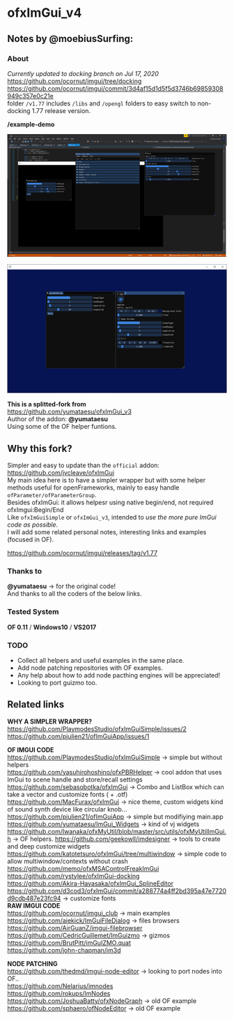ofxImGui_v4
=============================

## Notes by @moebiusSurfing:

### About    
*Currently updated to docking branch on Jul 17, 2020*  
https://github.com/ocornut/imgui/tree/docking  
https://github.com/ocornut/imgui/commit/3d4af15d1d5f5d3746b69859308949c357e0c21e  
folder `/v1.77` includes `/libs` and `/opengl` folders to easy switch to non-docking 1.77 release version.  


**/example-demo**  

![image](https://github.com/moebiussurfing/ofxImGui_v4/blob/master/readme_images/screenshot1.PNG?raw=true "readme_images/screenshot1.PNG")  

![image](https://github.com/moebiussurfing/ofxImGui_v4/blob/master/readme_images/screenshot2.PNG?raw=true "readme_images/screenshot2.PNG")  

**This is a splitted-fork from**  
https://github.com/yumataesu/ofxImGui_v3  
Author of the addon: **@yumataesu**  
Using some of the OF helper funtions.  

## Why this fork?
Simpler and easy to update than the `official` addon:  
https://github.com/jvcleave/ofxImGui  
My main idea here is to have a simpler wrapper but with some helper methods useful for openFrameworks, mainly to easy handle `ofParameter/ofParameterGroup`.  
Besides ofxImGui: it allows helpesr using native begin/end, not required ofxImgui:Begin/End  
Like `ofxImGuiSimple` or `ofxImGui_v3`, intended to *use the more pure ImGui code as possible*.  
I will add some related personal notes, interesting links and examples (focused in OF).  


https://github.com/ocornut/imgui/releases/tag/v1.77  

### Thanks to  
**@yumataesu** -> for the original code!  
And thanks to all the coders of the below links.  

### Tested System  
**OF 0.11** / **Windows10** / **VS2017**  

### TODO
- Collect all helpers and useful examples in the same place.  
- Add node patching repositories with OF examples.  
- Any help about how to add node pacthing engines will be appreciated!  
- Looking to port guizmo too.  

## Related links  

**WHY A SIMPLER WRAPPER?**  
https://github.com/PlaymodesStudio/ofxImGuiSimple/issues/2  
https://github.com/pjulien21/ofImGuiApp/issues/1  

**OF IMGUI CODE**  
https://github.com/PlaymodesStudio/ofxImGuiSimple -> simple but without helpers  
https://github.com/yasuhirohoshino/ofxPBRHelper -> cool addon that uses ImGui to scene handle and store/recall settings  
https://github.com/sebasobotka/ofxImGui -> Combo and ListBox which can take a vector<string> and customize fonts ( + .otf) 
https://github.com/MacFurax/ofxImGui -> nice theme, custom widgets kind of sound synth device like circular knob...  
https://github.com/pjulien21/ofImGuiApp -> simple but modifiying main.app 
https://github.com/yumataesu/ImGui_Widgets -> kind of vj widgets  
https://github.com/Iwanaka/ofxMyUtil/blob/master/src/utils/ofxMyUtilImGui.h -> OF helpers. 
https://github.com/geekowll/imdesigner -> tools to create and deep customize widgets  
https://github.com/katotetsuro/ofxImGui/tree/multiwindow -> simple code to allow multiwindow/contexts without crash  
https://github.com/memo/ofxMSAControlFreakImGui  
https://github.com/rystylee/ofxImGui-docking    
https://github.com/Akira-Hayasaka/ofxImGui_SplineEditor  
https://github.com/d3cod3/ofxImGui/commit/a288774a4ff2bd395a47e7720d9cdb487e23fc94 -> customize fonts  
**RAW IMGUI CODE**  
https://github.com/ocornut/imgui_club -> main examples  
https://github.com/aiekick/ImGuiFileDialog -> files browsers  
https://github.com/AirGuanZ/imgui-filebrowser
https://github.com/CedricGuillemet/ImGuizmo -> gizmos  
https://github.com/BrutPitt/imGuIZMO.quat  
https://github.com/john-chapman/im3d  

**NODE PATCHING**  
https://github.com/thedmd/imgui-node-editor -> looking to port nodes into OF..  
https://github.com/Nelarius/imnodes  
https://github.com/rokups/ImNodes  
https://github.com/JoshuaBatty/ofxNodeGraph -> old OF example  
https://github.com/sphaero/ofNodeEditor -> old OF example  

